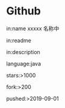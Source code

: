 # Github

in:name xxxxx 名称中

in:readme

in:description

language:java

stars:>1000

fork:>200

pushed:>2019-09-01

